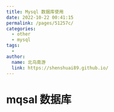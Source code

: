 ```yaml
---
title: Mysql 数据库使用
date: 2022-10-22 00:41:15
permalink: /pages/51257c/
categories:
  - other
  - mysql
tags:
  - 
author: 
  name: 北鸟南游
  link: https://shenshuai89.github.io/
---
```

# mqsal 数据库